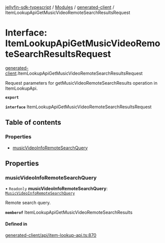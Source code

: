 [jellyfin-sdk-typescript](../README.md) / [Modules](../modules.md) / [generated-client](../modules/generated_client.md) / ItemLookupApiGetMusicVideoRemoteSearchResultsRequest

# Interface: ItemLookupApiGetMusicVideoRemoteSearchResultsRequest

[generated-client](../modules/generated_client.md).ItemLookupApiGetMusicVideoRemoteSearchResultsRequest

Request parameters for getMusicVideoRemoteSearchResults operation in ItemLookupApi.

**`export`**

**`interface`** ItemLookupApiGetMusicVideoRemoteSearchResultsRequest

## Table of contents

### Properties

- [musicVideoInfoRemoteSearchQuery](generated_client.ItemLookupApiGetMusicVideoRemoteSearchResultsRequest.md#musicvideoinforemotesearchquery)

## Properties

### musicVideoInfoRemoteSearchQuery

• `Readonly` **musicVideoInfoRemoteSearchQuery**: [`MusicVideoInfoRemoteSearchQuery`](generated_client.MusicVideoInfoRemoteSearchQuery.md)

Remote search query.

**`memberof`** ItemLookupApiGetMusicVideoRemoteSearchResults

#### Defined in

[generated-client/api/item-lookup-api.ts:870](https://github.com/thornbill/jellyfin-sdk-typescript/blob/7534c86/src/generated-client/api/item-lookup-api.ts#L870)
